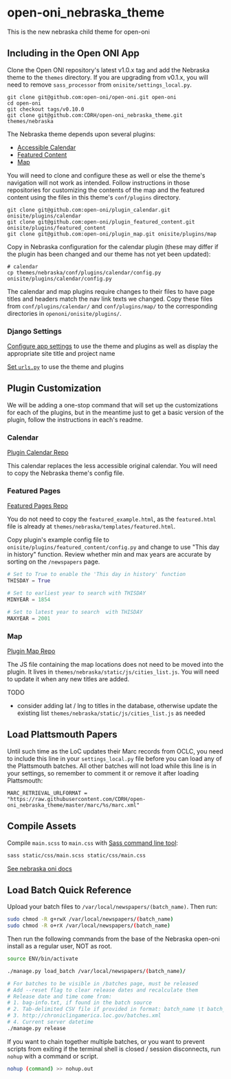 # open-oni_nebraska_theme
This is the new nebraska child theme for open-oni

## Including in the Open ONI App

Clone the Open ONI repository's latest v1.0.x tag and add the Nebraska theme to the `themes` directory.
If you are upgrading from v0.1.x, you will need to remove
`sass_processor` from `onisite/settings_local.py`.

```
git clone git@github.com:open-oni/open-oni.git open-oni
cd open-oni
git checkout tags/v0.10.0
git clone git@github.com:CDRH/open-oni_nebraska_theme.git themes/nebraska
```

The Nebraska theme depends upon several plugins:

- [Accessible Calendar](https://github.com/open-oni/plugin_calendar)
- [Featured Content](https://github.com/open-oni/plugin_featured_content)
- [Map](https://github.com/open-oni/plugin_map)

You will need to clone and configure these as well or else the theme's navigation will not work as intended.  Follow instructions in those repositories for customizing the contents of the map and the featured content using the files in this theme's `conf/plugins` directory.

```
git clone git@github.com:open-oni/plugin_calendar.git onisite/plugins/calendar
git clone git@github.com:open-oni/plugin_featured_content.git onisite/plugins/featured_content
git clone git@github.com:open-oni/plugin_map.git onisite/plugins/map
```

Copy in Nebraska configuration for the calendar plugin (these may differ if the plugin has been changed and our theme has not yet been updated):

```
# calendar
cp themes/nebraska/conf/plugins/calendar/config.py onisite/plugins/calendar/config.py
```

The calendar and map plugins require changes to their files to have page titles
and headers match the nav link texts we changed. Copy these files from
`conf/plugins/calendar/` and `conf/plugins/map/` to the corresponding
directories in `openoni/onisite/plugins/`.

### Django Settings
[Configure app settings](/docs/openoni.md#local-settings)
to use the theme and plugins
as well as display the appropriate site title and project name

[Set `urls.py`](/docs/openoni.md#urls) to use the theme and plugins

## Plugin Customization

We will be adding a one-stop command that will set up the customizations for each of the plugins, but in the meantime just to get a basic version of the plugin, follow the instructions in each's readme.

### Calendar

[Plugin Calendar Repo](https://github.com/open-oni/plugin_calendar)

This calendar replaces the less accessible original calendar. You will need to copy the Nebraska theme's config file.

### Featured Pages

[Featured Pages Repo](https://github.com/open-oni/plugin_featured_content)

You do not need to copy the `featured_example.html`, as the `featured.html` file is already at `themes/nebraska/templates/featured.html`.

Copy plugin's example config file to `onisite/plugins/featured_content/config.py`
and change to use "This day in history" function. Review whether min and max
years are accurate by sorting on the `/newspapers` page.

```python
# Set to True to enable the 'This day in history' function
THISDAY = True

# Set to earliest year to search with THISDAY
MINYEAR = 1854

# Set to latest year to search  with THISDAY
MAXYEAR = 2001
```

### Map

[Plugin Map Repo](https://github.com/open-oni/plugin_map)

The JS file containing the map locations does not need to be moved into the plugin. It lives in `themes/nebraska/static/js/cities_list.js`.  You will need to update it when any new titles are added.

TODO
- consider adding lat / lng to titles in the database, otherwise update the existing list `themes/nebraska/static/js/cities_list.js` as needed

## Load Plattsmouth Papers

Until such time as the LoC updates their Marc records from OCLC, you need to include this line in your `settings_local.py` file before you can load any of the Plattsmouth batches.  All other batches will not load while this line is in your settings, so remember to comment it or remove it after loading Plattsmouth:

```
MARC_RETRIEVAL_URLFORMAT = "https://raw.githubusercontent.com/CDRH/open-oni_nebraska_theme/master/marc/%s/marc.xml"
```

## Compile Assets

Compile `main.scss` to `main.css` with [Sass command line
tool](https://sass-lang.com/install):

```bash
sass static/css/main.scss static/css/main.css
```

[See nebraska oni docs](docs/openoni.md#compile-static-assets)

## Load Batch Quick Reference

Upload your batch files to `/var/local/newspapers/(batch_name)`. Then run:

```bash
sudo chmod -R g+rwX /var/local/newspapers/(batch_name)
sudo chmod -R o+rX /var/local/newspapers/(batch_name)
```

Then run the following commands from the base of the Nebraska open-oni install as a regular user, NOT as root.

```bash
source ENV/bin/activate

./manage.py load_batch /var/local/newspapers/(batch_name)/

# For batches to be visible in /batches page, must be released
# Add --reset flag to clear release dates and recalculate them
# Release date and time come from:
# 1. bag-info.txt, if found in the batch source
# 2. Tab-delimited CSV file if provided in format: batch_name \t batch_date
# 3. http://chroniclingamerica.loc.gov/batches.xml
# 4. Current server datetime
./manage.py release
```

If you want to chain together multiple batches, or you want to prevent scripts from exiting if the terminal shell is closed / session disconnects, run `nohup` with a command or script.

```bash
nohup (command) >> nohup.out
```
